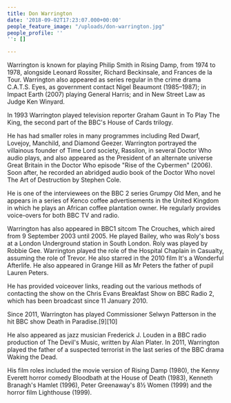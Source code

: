 ```yaml
---
title: Don Warrington
date: '2018-09-02T17:23:07.000+00:00'
people_feature_image: "/uploads/don-warrington.jpg"
people_profile: ''
'': []

---
```

Warrington is known for playing Philip Smith in Rising Damp, from 1974 to 1978, alongside Leonard Rossiter, Richard Beckinsale, and Frances de la Tour. Warrington also appeared as series regular in the crime drama C.A.T.S. Eyes, as government contact Nigel Beaumont (1985–1987); in Impact Earth (2007) playing General Harris; and in New Street Law as Judge Ken Winyard.

In 1993 Warrington played television reporter Graham Gaunt in To Play The King, the second part of the BBC's House of Cards trilogy.

He has had smaller roles in many programmes including Red Dwarf, Lovejoy, Manchild, and Diamond Geezer. Warrington portrayed the villainous founder of Time Lord society, Rassilon, in several Doctor Who audio plays, and also appeared as the President of an alternate universe Great Britain in the Doctor Who episode "Rise of the Cybermen" (2006). Soon after, he recorded an abridged audio book of the Doctor Who novel The Art of Destruction by Stephen Cole.

He is one of the interviewees on the BBC 2 series Grumpy Old Men, and he appears in a series of Kenco coffee advertisements in the United Kingdom in which he plays an African coffee plantation owner. He regularly provides voice-overs for both BBC TV and radio.

Warrington has also appeared in BBC1 sitcom The Crouches, which aired from 9 September 2003 until 2005. He played Bailey, who was Roly's boss at a London Underground station in South London. Roly was played by Robbie Gee. Warrington played the role of the Hospital Chaplain in Casualty, assuming the role of Trevor. He also starred in the 2010 film It's a Wonderful Afterlife. He also appeared in Grange Hill as Mr Peters the father of pupil Lauren Peters.

He has provided voiceover links, reading out the various methods of contacting the show on the Chris Evans Breakfast Show on BBC Radio 2, which has been broadcast since 11 January 2010.

Since 2011, Warrington has played Commissioner Selwyn Patterson in the hit BBC show Death in Paradise.[9][10]

He also appeared as jazz musician Frederick J. Louden in a BBC radio production of The Devil's Music, written by Alan Plater. In 2011, Warrington played the father of a suspected terrorist in the last series of the BBC drama Waking the Dead.

His film roles included the movie version of Rising Damp (1980), the Kenny Everett horror comedy Bloodbath at the House of Death (1983), Kenneth Branagh's Hamlet (1996), Peter Greenaway's 8½ Women (1999) and the horror film Lighthouse (1999).